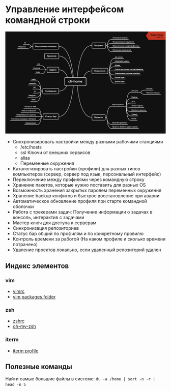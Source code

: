 # Управление интерфейсом командной строки

![map](docs/map.png)

- Синхронизировать настройки между разными рабочими станциями
  - /etc/hosts
  - ssl Ключи от внешних сервисов
  - alias
  - Переменные окружения
- Каталогизировать настройки (профили) для разных типов компьютеров (сервер, сервер под язык, персональный интерфейс)
- Переключение между профилями через командную строку
- Хранение пакетов, которые нужно поставить для разных OS
- Возможность хранения закрытых паролем переменных окружения
- Хранение backup конфигов и быстрое восстановление при аварии
- Автоматическое обновление профиля при старте командной оболочки
- Работа с трекерами задач: Получение информации о задачах в консоль, интерактив с задачами
- Мастер ключ для доступа к серверам
- Синхронизация репозиториев
- Статус бар общий по профилям и по конкретному провилю
- Контроль времени за работой (На каком профиле и сколько времени потрачено)
- Удаление проектов локально, если удаленный репозиторий удален

## Индекс элементов

### vim

- [vimrc](store/vimrc)
- [vim packages folder](store/vim)

### zsh

- [zshrc](store/zshrc)
- [oh-my-zsh](store/oh-my-zsh)

### iterm

- [iterm profile](store/iterm.json)


## Полезные команды

Найти самые большие файлы в системе: `du -a /home | sort -n -r | head -n 5`
